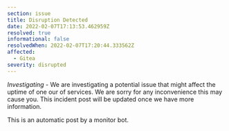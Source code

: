 ```yaml
---
section: issue
title: Disruption Detected
date: 2022-02-07T17:13:53.462959Z
resolved: true
informational: false
resolvedWhen: 2022-02-07T17:20:44.333562Z
affected:
  - Gitea
severity: disrupted
---
```

*Investigating* - We are investigating a potential issue that might affect the uptime of one our of services. We are sorry for any inconvenience this may cause you. This incident post will be updated once we have more information.

This is an automatic post by a monitor bot.
        
